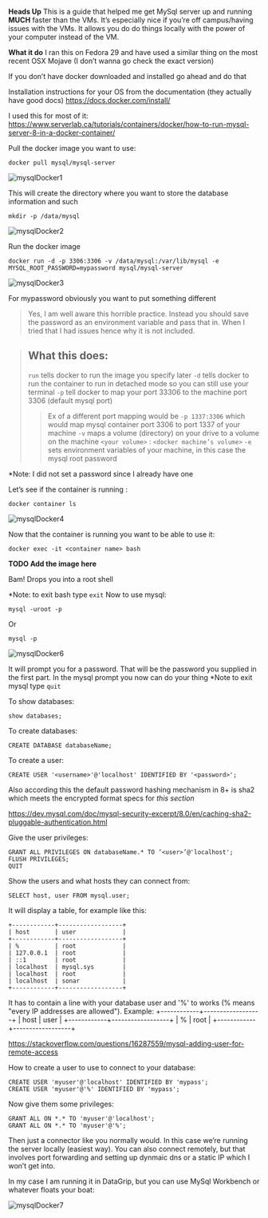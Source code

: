 **Heads Up**
This is a guide that helped me get MySql server up and running **MUCH** faster than the VMs. It’s especially nice if you’re off campus/having issues with the VMs. It allows you do do things locally with the power of your computer instead of the VM. 

**What it do**
I ran this on Fedora 29 and have used a similar thing on the most recent OSX Mojave (I don’t wanna go check the exact version)


If you don’t have docker downloaded and installed go ahead and do that

Installation instructions for your OS from the documentation (they actually have good docs)
https://docs.docker.com/install/ 

I used this for most of it:
https://www.serverlab.ca/tutorials/containers/docker/how-to-run-mysql-server-8-in-a-docker-container/

Pull the docker image you want to use:
```
docker pull mysql/mysql-server
```
![mysqlDocker1](https://user-images.githubusercontent.com/10457502/57586762-0d8ca080-74ea-11e9-99be-315ac9273b0a.png)

This will create the directory  where you want to store the database information and such
```
mkdir -p /data/mysql
```
![mysqlDocker2](https://user-images.githubusercontent.com/10457502/57586763-0e253700-74ea-11e9-9721-7edabec97458.png)

Run the docker image
```
docker run -d -p 3306:3306 -v /data/mysql:/var/lib/mysql -e MYSQL_ROOT_PASSWORD=mypassword mysql/mysql-server 
```

![mysqlDocker3](https://user-images.githubusercontent.com/10457502/57586764-0e253700-74ea-11e9-97a4-32739290a93b.png)

For mypassword obviously you want to put something different
>Yes, I am well aware this horrible practice. Instead you should save the password as an environment variable and pass that in. When I tried that I had issues hence why it is not included. 

>## What this does:
> `run` tells docker to run the image you specify later
> `-d` tells docker to run the container to run in detached mode so you can still use your terminal
> `-p` tell docker to map your port 33306 to the machine port 3306 (default mysql port)
>> Ex of a different port mapping would be `-p 1337:3306` which would map mysql container port 3306 to port 1337 of your machine 
> `-v` maps a volume (directory) on your drive to a volume on the machine `<your volume>` : `<docker machine’s volume>`
> `-e` sets environment variables of your machine, in this case the mysql root password

*Note: I did not set a password since I already have one

Let’s see if the container is running :
```
docker container ls
```

![mysqlDocker4](https://user-images.githubusercontent.com/10457502/57586765-0e253700-74ea-11e9-9720-03c418c758f9.png)

Now that the container is running you want to be able to use it:
```
docker exec -it <container name> bash
```
**TODO Add the image here**

Bam! Drops you into a root shell 

*Note: to exit bash type `exit`
Now to use mysql:
```
mysql -uroot -p
```
Or
```
mysql -p
```

![mysqlDocker6](https://user-images.githubusercontent.com/10457502/57586767-0e253700-74ea-11e9-9c65-2b1fad6f96b4.png)

It will prompt you for a password. That will be the password you supplied in the first part. 
In the mysql prompt you now can do your thing
*Note to exit mysql type `quit`

To show databases:
```
show databases;
```
To create databases:
```
CREATE DATABASE databaseName;
```
To create a user:
```
CREATE USER '<username>'@'localhost' IDENTIFIED BY '<password>';
```
Also according this the default password hashing mechanism in 8+ is sha2 which meets the encrypted format specs for *this section*

https://dev.mysql.com/doc/mysql-security-excerpt/8.0/en/caching-sha2-pluggable-authentication.html 

Give the user privileges:
```
GRANT ALL PRIVILEGES ON databaseName.* TO ‘<user>’@'localhost';
FLUSH PRIVILEGES;
QUIT
```
Show the users and what hosts they can connect from:
```
SELECT host, user FROM mysql.user;
```
It will display a table, for example like this:
```
+------------+------------------+
| host       | user             |
+------------+------------------+
| %          | root             |
| 127.0.0.1  | root             |
| ::1        | root             |
| localhost  | mysql.sys        |
| localhost  | root             |
| localhost  | sonar            |
+------------+------------------+
```
It has to contain a line with your database user and '%' to works (% means "every IP addresses are allowed"). Example:
+------------+------------------+
| host       | user             |
+------------+------------------+
| %          | root             |
+------------+------------------+

https://stackoverflow.com/questions/16287559/mysql-adding-user-for-remote-access

How to create a user to use to connect to your database:
```
CREATE USER 'myuser'@'localhost' IDENTIFIED BY 'mypass';
CREATE USER 'myuser'@'%' IDENTIFIED BY 'mypass';
```
Now give them some privileges:
```
GRANT ALL ON *.* TO 'myuser'@'localhost';
GRANT ALL ON *.* TO 'myuser'@'%';

```

Then just a connector like you normally would. In this case we’re running the server locally (easiest way). You can also connect remotely, but that involves port forwarding and setting up dynmaic dns or a static IP which I won’t get into.


In my case I am running it in DataGrip, but you can use MySql Workbench or whatever floats your boat:

![mysqlDocker7](https://user-images.githubusercontent.com/10457502/57586768-0e253700-74ea-11e9-8ef5-39d87d51273f.png)
